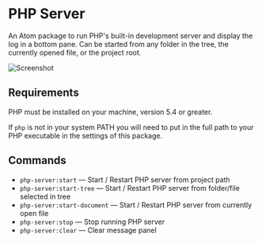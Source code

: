 # PHP Server

An Atom package to run PHP's built-in development server and display the log in a bottom pane. Can be started from any folder in the tree, the currently opened file, or the project root.

![Screenshot](http://i.imgur.com/FhVtl9v.png)

## Requirements

PHP must be installed on your machine, version 5.4 or greater.

If `php` is not in your system PATH you will need to put in the full path to your PHP executable in the settings of this package.

## Commands

* `php-server:start` &mdash; Start / Restart PHP server from project path
* `php-server:start-tree` &mdash; Start / Restart PHP server from folder/file selected in tree
* `php-server:start-document` &mdash; Start / Restart PHP server from currently open file
* `php-server:stop` &mdash; Stop running PHP server
* `php-server:clear` &mdash; Clear message panel
